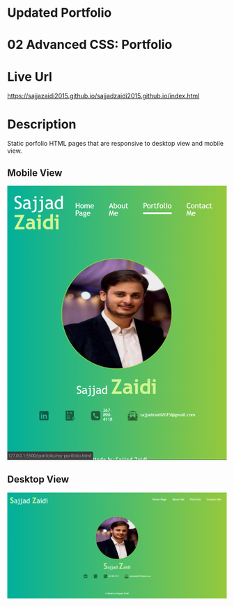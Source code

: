 # Updated Portfolio

# 02 Advanced CSS: Portfolio

# Live Url
https://sajjazaidi2015.github.io/sajjadzaidi2015.github.io/index.html

# Description
Static porfolio HTML pages that are responsive to desktop view and mobile view.


## Mobile View

![Personal profile. Mobile View](./assets/images/sajjazaidi2015.github.io_sajjadzaidi2015.github.io_index.html(iPhone%2012%20Pro).png)

## Desktop View

![Personal profile. Desktop View](./assets/images/sajjazaidi2015.github.io_sajjadzaidi2015.github.io_index.html.png)
